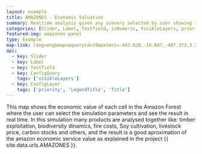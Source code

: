 ```yaml
---
layout: example
title: AMAZONES - Economic Valuation
summary: Realtime analysis given any scenary selected by user showing the forest value.
categories: [Slider, Label, Textfield, isNumeric, VisibleLayers, priority, LegendTitle, Title]
featured-img: amazones-panel
type: Example
map-link: lang=eng&map=&queryid=19&extent=-443.628,-16.847,-407.373,3.294&tools=helpintro,layerchooser,zoomextent,customzoom,getfeature,hovershowlegend&options=scale,startopened,hidestylechooser,enablequeries&visiblelayers=-1
api: 
  - key: Slider
  - key: Label
  - key: Textfield
  - key: ConfigQuery
    tags: ['visibleLayers']
  - key: ConfigLayer
    tags: ['priority', 'LegendTitle', 'Title']
---
```

This map shows the economic value of each cell in the Amazon Forest where the user can select the simulation parameters and see the result in real time. In this simulation many products are analysed together like: timber exploitation, biodiversity dinamics, fire costs, Soy cultivation, livestock price, carbon stocks and others, and the result is a good aproximation of the amazon economic service value as explained in the project {{ site.data.urls.AMAZONES }}.
